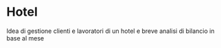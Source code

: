# Hotel
Idea di gestione clienti e lavoratori di un hotel e breve analisi di bilancio in base al mese
